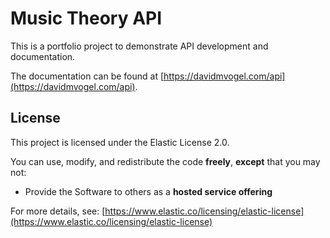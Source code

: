 # Music Theory API

This is a portfolio project to demonstrate API development and documentation.

The documentation can be found at [https://davidmvogel.com/api](https://davidmvogel.com/api).

## License

This project is licensed under the Elastic License 2.0.

You can use, modify, and redistribute the code **freely**, **except** that you may not:

- Provide the Software to others as a **hosted service offering**

For more details, see: [https://www.elastic.co/licensing/elastic-license](https://www.elastic.co/licensing/elastic-license)
